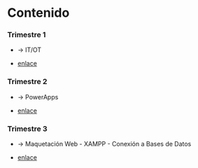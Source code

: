 <h1>Contenido</h1>

<h3>Trimestre 1</h3>
  <ul>
    <li>
      <p> -> IT/OT</p>
    </li>
    <li>
      <a href="https://github.com/antcordero/Digitalizacion/tree/main/T1">enlace</a>
    </li>
  </ul>
  
<h3>Trimestre 2</h3>
  <ul>
    <li>
      <p> -> PowerApps</p>
    </li>
    <li>
      <a href="https://github.com/antcordero/Digitalizacion/tree/main/T2">enlace</a>
    </li>
  </ul>

<h3>Trimestre 3</h3>
  <ul>
    <li>
      <p> -> Maquetación Web - XAMPP - Conexión a Bases de Datos</p>
    </li>
    <li>
      <a href="https://github.com/antcordero/Digitalizacion/tree/main/T3">enlace</a>
    </li>
  </ul>
